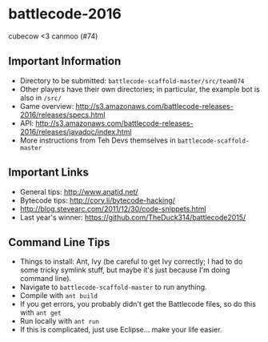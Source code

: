 # battlecode-2016
cubecow &lt;3 canmoo (#74)

## Important Information
- Directory to be submitted: `battlecode-scaffold-master/src/team074`
- Other players have their own directories; in particular, the example bot is also in `/src/`
- Game overview: http://s3.amazonaws.com/battlecode-releases-2016/releases/specs.html
- API: http://s3.amazonaws.com/battlecode-releases-2016/releases/javadoc/index.html
- More instructions from Teh Devs themselves in `battlecode-scaffold-master`

## Important Links
- General tips: http://www.anatid.net/
- Bytecode tips: http://cory.li/bytecode-hacking/
- http://blog.stevearc.com/2011/12/30/code-snippets.html
- Last year's winner: https://github.com/TheDuck314/battlecode2015/

## Command Line Tips
- Things to install: Ant, Ivy (be careful to get Ivy correctly; I had to do some tricky symlink stuff, but maybe it's just because I'm doing command line).
- Navigate to `battlecode-scaffold-master` to run anything.
- Compile with `ant build`
- If you get errors, you probably didn't get the Battlecode files, so do this with `ant get`
- Run locally with `ant run`
- If this is complicated, just use Eclipse... make your life easier.
